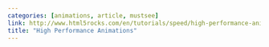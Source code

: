 ```yaml
---
categories: [animations, article, mustsee]
link: http://www.html5rocks.com/en/tutorials/speed/high-performance-animations/
title: "High Performance Animations"
---
```


